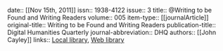 date:: [[Nov 15th, 2011]]
issn:: 1938-4122
issue:: 3
title:: @Writing to be Found and Writing Readers
volume:: 005
item-type:: [[journalArticle]]
original-title:: Writing to be Found and Writing Readers
publication-title:: Digital Humanities Quarterly
journal-abbreviation:: DHQ
authors:: [[John Cayley]]
links:: [Local library](zotero://select/groups/2386895/items/JXN8LS4F), [Web library](https://www.zotero.org/groups/2386895/items/JXN8LS4F)
